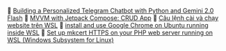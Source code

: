 🔗 [Building a Personalized Telegram Chatbot with Python and Gemini 2.0 Flash](https://harrypage.hashnode.dev/building-a-personalized-telegram-chatbot-with-python-and-gemini-20-flash)
🔗 [MVVM with Jetpack Compose:  CRUD App](https://harrypage.hashnode.dev/mvvm-with-jetpack-compose-crud-app)
🔗 [Câu lệnh cài và chạy website trên WSL](https://harrypage.hashnode.dev/cau-lenh-cai-va-chay-website-tren-wsl)
🔗 [install and use Google Chrome on Ubuntu running inside WSL](https://harrypage.hashnode.dev/install-and-use-google-chrome-on-ubuntu-running-inside-wsl)
🔗 [Set up mkcert HTTPS on your PHP web server running on WSL (Windows Subsystem for Linux)](https://harrypage.hashnode.dev/set-up-mkcert-https-on-your-php-web-server-running-on-wsl-windows-subsystem-for-linux)
